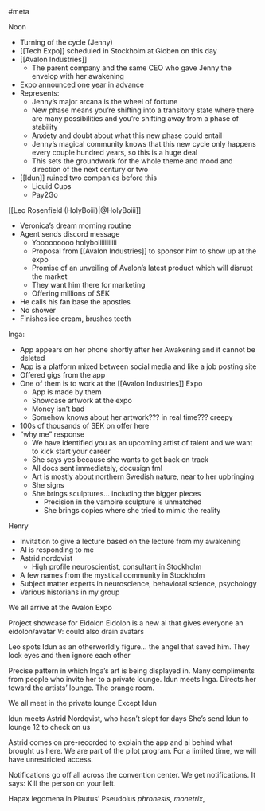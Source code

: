 #meta

Noon
- Turning of the cycle (Jenny)
- [[Tech Expo]] scheduled in Stockholm at Globen on this day
- [[Avalon Industries]]
	- The parent company and the same CEO who gave Jenny the envelop with her awakening
- Expo announced one year in advance
- Represents:
	- Jenny’s major arcana is the wheel of fortune
	- New phase means you’re shifting into a transitory state where there are many possibilities and you’re shifting away from a phase of stability
	- Anxiety and doubt about what this new phase could entail
	- Jenny’s magical community knows that this new cycle only happens every couple hundred years, so this is a huge deal
	- This sets the groundwork for the whole theme and mood and direction of the next century or two
- [[Idun]] ruined two companies before this
	- Liquid Cups
	- Pay2Go

[[Leo Rosenfield (HolyBoiii)|@HolyBoiii]]
- Veronica’s dream morning routine
- Agent sends discord message
	- Yooooooooo holyboiiiiiiiiiii
	- Proposal from [[Avalon Industries]] to sponsor him to show up at the expo
	- Promise of an unveiling of Avalon’s latest product which will disrupt the market
	- They want him there for marketing
	- Offering millions of SEK 
- He calls his fan base the apostles
- No shower
- Finishes ice cream, brushes teeth

Inga:
- App appears on her phone shortly after her Awakening and it cannot be deleted
- App is a platform mixed between social media and like a job posting site
- Offered gigs from the app 
- One of them is to work at the [[Avalon Industries]] Expo
	- App is made by them
	- Showcase artwork at the expo
	- Money isn’t bad
	- Somehow knows about her artwork??? in real time??? creepy
- 100s of thousands of SEK on offer here
- “why me” response
	- We have identified you as an upcoming artist of talent and we want to kick start your career
	- She says yes because she wants to get back on track
	- All docs sent immediately, docusign fml
	- Art is mostly about northern Swedish nature, near to her upbringing
	- She signs
	- She brings sculptures… including the bigger pieces 
		- Precision in the vampire sculpture is unmatched
		- She brings copies where she tried to mimic the reality

Henry
- Invitation to give a lecture based on the lecture from my awakening
- AI is responding to me 
- Astrid nordqvist
	- High profile neuroscientist, consultant in Stockholm
- A few names from the mystical community in Stockholm
- Subject matter experts in neuroscience, behavioral science, psychology
- Various historians in my group

We all arrive at the Avalon Expo

Project showcase for Eidolon
Eidolon is a new ai that gives everyone an eidolon/avatar
V: could also drain avatars

Leo spots Idun as an otherworldly figure… the angel that saved him.
They lock eyes and then ignore each other

Precise pattern in which Inga’s art is being displayed in. Many compliments from people who invite her to a private lounge.
Idun meets Inga. Directs her toward the artists’ lounge. The orange room.

We all meet in the private lounge
Except Idun 

Idun meets Astrid Nordqvist, who hasn’t slept for days
She’s send Idun to lounge 12 to check on us

Astrid comes on pre-recorded to explain the app and ai behind what brought us here. We are part of the pilot program. For a limited time, we will have unrestricted access. 

Notifications go off all across the convention center. We get notifications. 
It says: Kill the person on your left.

Hapax legomena in Plautus’ Pseudolus
_phronesis_, _monetrix_,